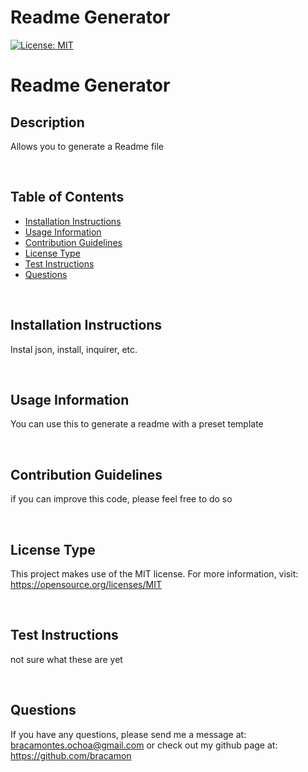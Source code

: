 # Readme Generator

[![License: MIT](https://img.shields.io/badge/License-MIT-blue.svg)](https://opensource.org/licenses/MIT)

# Readme Generator

## Description
Allows you to generate a Readme file

<br>

## Table of Contents
* [Installation Instructions](#installation-instructions)
* [Usage Information](#usage-information)
* [Contribution Guidelines](#contribution-guidelines)
* [License Type](#license-type)
* [Test Instructions](#test-instructions)
* [Questions](#questions)

<br>

## Installation Instructions
Instal json, install, inquirer, etc.

<br>

## Usage Information
You can use this to generate a readme with a preset template

<br>

## Contribution Guidelines
if you can improve this code, please feel free to do so

<br>

## License Type
This project makes use of the MIT license. 
For more information, visit: https://opensource.org/licenses/MIT

<br>

## Test Instructions
not sure what these are yet

<br>

## Questions
If you have any questions, please send me a message at: bracamontes.ochoa@gmail.com
or check out my github page at: https://github.com/bracamon

    